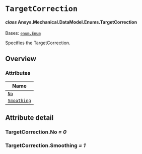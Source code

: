 # `TargetCorrection`

<a id="ansys.mechanical.stubs.v241.Ansys.Mechanical.DataModel.Enums.TargetCorrection"></a>

#### *class* Ansys.Mechanical.DataModel.Enums.TargetCorrection

Bases: [`enum.Enum`](https://docs.python.org/3/library/enum.html#enum.Enum)

Specifies the TargetCorrection.

<!-- !! processed by numpydoc !! -->

<a id="overview"></a>

## Overview

### Attributes

| Name |
| -------------------------------------------- |
| [`No`](#TargetCorrection.No) |
| [`Smoothing`](#TargetCorrection.Smoothing) |

<a id="attribute-detail"></a>

## Attribute detail

<a id="TargetCorrection.No"></a>

### TargetCorrection.No *= 0*

<a id="TargetCorrection.Smoothing"></a>

### TargetCorrection.Smoothing *= 1*


